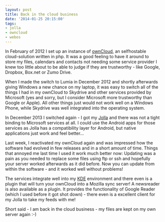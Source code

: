 ```yaml
---
layout: post
title: Back in the cloud business
date: '2014-01-25 20:15:00'
tags:
- jolla
- owncloud
- webos
---
```


In February of 2012 I set up an instance of [ownCloud](http://www.owncloud.org), an selfhostable cloud-solution written in php. It was a good feeling to have it around to store my files, calendars and contacts not needing some service provider I knew too little about to be able to judge if they are trustworthy - like Google, Dropbox, Box.net or Zumo Drive.

When I made the switch to Lumia in December 2012 and shortly afterwards giving Windows a new chance on my laptop, it was easy to switch all of the things I had in my ownCloud to Skydrive and other services provided by Microsoft (yes and sorry, but I consider Microsoft more trustworthy than Google or Apple). All other things just would not work well on a Windows Phone, while Skydrive was well integrated into the operating system. 

In December 2013 I switched again - I got my [Jolla](http://www.jolla.com) and there was not a tight binding to Microsoft services at all. I could use the Android apps for those services as Jolla has a compatibility layer for Android, but native applications just work and feel better...

Last week, I reactivated my ownCloud again and was impressed how the software had evolved in few releases and in a short amount of time. Things that annoyed me last time I used it work much better now: Updating was a pain as you needed to replace some files using ftp or ssh and hopefully your server worked afterwards as it did before. Now you can update from within the software - and it worked well without problems!

The services integrate well into my [KDE](http://www.kde.org) environment and there even is a plugin that will turn your ownCloud into a Mozilla sync server! A newsreader is also available as a plugin. It provides the functionality of Google Reader (which I used before it got shot down) - there even is a excellent client for my Jolla to take my feeds with me!

Short said - I am back in the cloud business - my files are kept on my own server again :-)